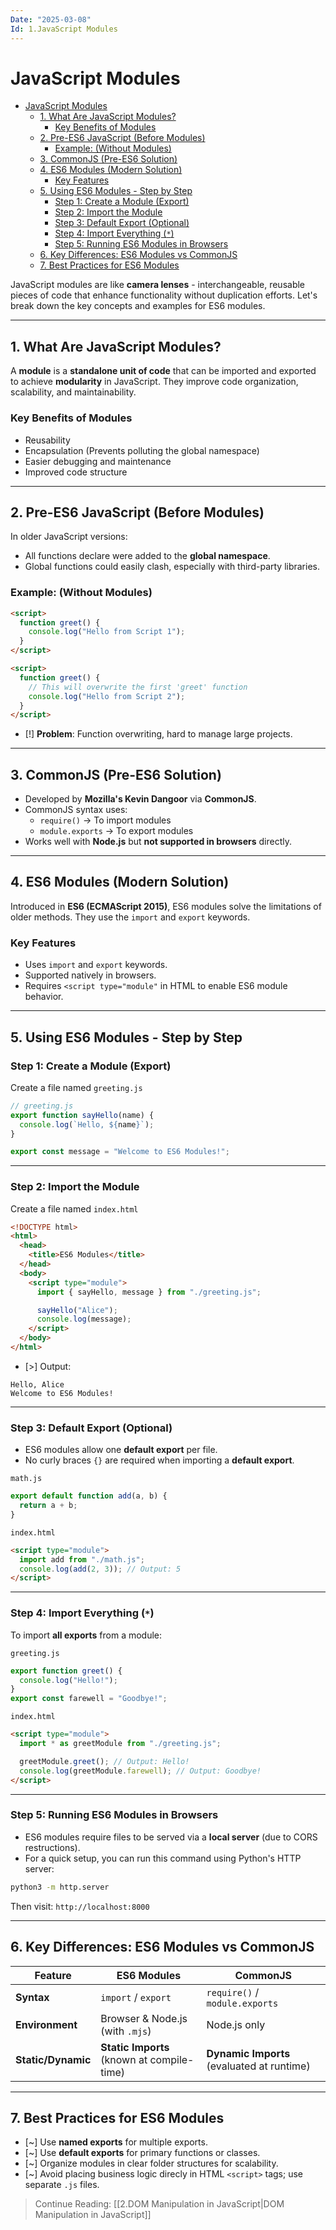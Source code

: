 ```yaml
---
Date: "2025-03-08"
Id: 1.JavaScript Modules
---
```


# JavaScript Modules

<!--toc:start-->

- [JavaScript Modules](#javascript-modules)
  - [1. What Are JavaScript Modules?](#1-what-are-javascript-modules)
    - [Key Benefits of Modules](#key-benefits-of-modules)
  - [2. Pre-ES6 JavaScript (Before Modules)](#2-pre-es6-javascript-before-modules)
    - [Example: (Without Modules)](#example-without-modules)
  - [3. CommonJS (Pre-ES6 Solution)](#3-commonjs-pre-es6-solution)
  - [4. ES6 Modules (Modern Solution)](#4-es6-modules-modern-solution)
    - [Key Features](#key-features)
  - [5. Using ES6 Modules - Step by Step](#5-using-es6-modules-step-by-step)
    - [Step 1: Create a Module (Export)](#step-1-create-a-module-export)
    - [Step 2: Import the Module](#step-2-import-the-module)
    - [Step 3: Default Export (Optional)](#step-3-default-export-optional)
    - [Step 4: Import Everything (`*`)](#step-4-import-everything)
    - [Step 5: Running ES6 Modules in Browsers](#step-5-running-es6-modules-in-browsers)
  - [6. Key Differences: ES6 Modules vs CommonJS](#6-key-differences-es6-modules-vs-commonjs)
  - [7. Best Practices for ES6 Modules](#7-best-practices-for-es6-modules)
  <!--toc:end-->

JavaScript modules are like **camera lenses** - interchangeable, reusable pieces of code that enhance functionality without duplication efforts. Let's break down the key concepts and examples for ES6 modules.

---

## 1. What Are JavaScript Modules?

A **module** is a **standalone unit of code** that can be imported and exported to achieve **modularity** in JavaScript. They improve code organization, scalability, and maintainability.

### Key Benefits of Modules

- Reusability
- Encapsulation (Prevents polluting the global namespace)
- Easier debugging and maintenance
- Improved code structure

---

## 2. Pre-ES6 JavaScript (Before Modules)

In older JavaScript versions:

- All functions declare were added to the **global namespace**.
- Global functions could easily clash, especially with third-party libraries.

### Example: (Without Modules)

```html
<script>
  function greet() {
    console.log("Hello from Script 1");
  }
</script>

<script>
  function greet() {
    // This will overwrite the first 'greet' function
    console.log("Hello from Script 2");
  }
</script>
```

- [!] **Problem**: Function overwriting, hard to manage large projects.

---

## 3. CommonJS (Pre-ES6 Solution)

- Developed by **Mozilla's Kevin Dangoor** via **CommonJS**.
- CommonJS syntax uses:
  - `require()` -> To import modules
  - `module.exports` -> To export modules
- Works well with **Node.js** but **not supported in browsers** directly.

---

## 4. ES6 Modules (Modern Solution)

Introduced in **ES6 (ECMAScript 2015)**, ES6 modules solve the limitations of older methods. They use the `import` and `export` keywords.

### Key Features

- Uses `import` and `export` keywords.
- Supported natively in browsers.
- Requires `<script type="module"` in HTML to enable ES6 module behavior.

---

## 5. Using ES6 Modules - Step by Step

### Step 1: Create a Module (Export)

Create a file named `greeting.js`

```js
// greeting.js
export function sayHello(name) {
  console.log(`Hello, ${name}`);
}

export const message = "Welcome to ES6 Modules!";
```

---

### Step 2: Import the Module

Create a file named `index.html`

```html
<!DOCTYPE html>
<html>
  <head>
    <title>ES6 Modules</title>
  </head>
  <body>
    <script type="module">
      import { sayHello, message } from "./greeting.js";

      sayHello("Alice");
      console.log(message);
    </script>
  </body>
</html>
```

- [>] Output:

```
Hello, Alice
Welcome to ES6 Modules!
```

---

### Step 3: Default Export (Optional)

- ES6 modules allow one **default export** per file.
- No curly braces `{}` are required when importing a **default export**.

`math.js`

```js
export default function add(a, b) {
  return a + b;
}
```

`index.html`

```html
<script type="module">
  import add from "./math.js";
  console.log(add(2, 3)); // Output: 5
</script>
```

---

### Step 4: Import Everything (`*`)

To import **all exports** from a module:

`greeting.js`

```js
export function greet() {
  console.log("Hello!");
}
export const farewell = "Goodbye!";
```

`index.html`

```html
<script type="module">
  import * as greetModule from "./greeting.js";

  greetModule.greet(); // Output: Hello!
  console.log(greetModule.farewell); // Output: Goodbye!
</script>
```

---

### Step 5: Running ES6 Modules in Browsers

- ES6 modules require files to be served via a **local server** (due to CORS restructions).
- For a quick setup, you can run this command using Python's HTTP server:

```bash
python3 -m http.server
```

Then visit: `http://localhost:8000`

---

## 6. Key Differences: ES6 Modules vs CommonJS

| **Feature**        | **ES6 Modules**                            | **CommonJS**                               |
| ------------------ | ------------------------------------------ | ------------------------------------------ |
| **Syntax**         | `import` / `export`                        | `require()` / `module.exports`             |
| **Environment**    | Browser & Node.js (with `.mjs`)            | Node.js only                               |
| **Static/Dynamic** | **Static Imports** (known at compile-time) | **Dynamic Imports** (evaluated at runtime) |

---

## 7. Best Practices for ES6 Modules

- [~] Use **named exports** for multiple exports.
- [~] Use **default exports** for primary functions or classes.
- [~] Organize modules in clear folder structures for scalability.
- [~] Avoid placing business logic direcly in HTML `<script>` tags; use separate `.js` files.

> Continue Reading: [[2.DOM Manipulation in JavaScript|DOM Manipulation in JavaScript]]
